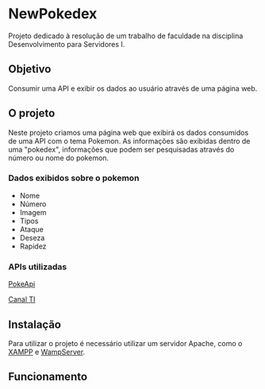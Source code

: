 # NewPokedex

Projeto dedicado à resolução de um trabalho de faculdade na disciplina Desenvolvimento para Servidores I.

## Objetivo

Consumir uma API e exibir os dados ao usuário através de uma página web.

## O projeto

Neste projeto criamos uma página web que exibirá os dados consumidos de uma API com o tema Pokemon.
As informações são exibidas dentro de uma "pokedex", informações que podem ser pesquisadas através do número ou nome do pokemon.

### Dados exibidos sobre o pokemon

<ul>
  <li>Nome</li>
  <li>Número</li>
  <li>Imagem</li>
  <li>Tipos</li>
  <li>Ataque</li>
  <li>Deseza</li>
  <li>Rapidez</li>
</ul>

### APIs utilizadas

<p><a href="https://pokeapi.co/">PokeApi</a></p>
<p><a href="https://www.canalti.com.br/api/pokemons.json">Canal TI</a></p>

## Instalação

Para utilizar o projeto é necessário utilizar um servidor Apache, como o <a href="https://www.apachefriends.org/pt_br/download.html">XAMPP</a> e <a href="https://www.wampserver.com/en/">WampServer</a>.

## Funcionamento

<img src="" alt="" />

